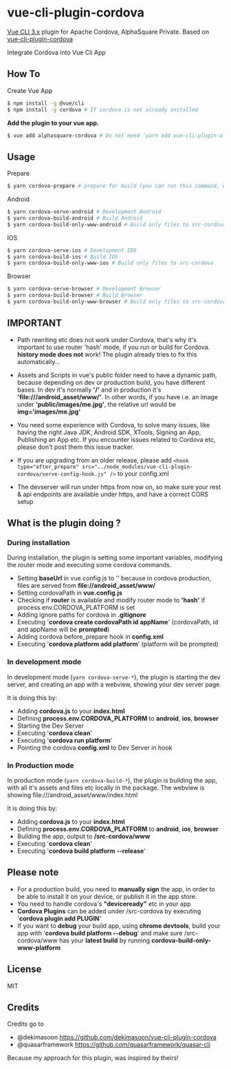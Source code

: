 # vue-cli-plugin-cordova

[Vue CLI 3.x](https://github.com/vuejs/vue-cli) plugin for Apache Cordova, AlphaSquare Private.
Based on [vue-cli-plugin-cordova
](https://github.com/m0dch3n/vue-cli-plugin-cordova)

Integrate Cordova into Vue Cli App

## How To

Create Vue App

```sh
$ npm install -g @vue/cli
$ npm install -g cordova # If cordova is not already installed
```

**Add the plugin to your vue app.**

```sh
$ vue add alphasquare-cordova # Do not need 'yarn add vue-cli-plugin-alphasquare-cordova'
```

## Usage

Prepare

```sh
$ yarn cordova-prepare # prepare for build (you can run this command, when you checkouted your project from GIT, it's like npm install)
```

Android

```sh
$ yarn cordova-serve-android # Development Android
$ yarn cordova-build-android # Build Android
$ yarn cordova-build-only-www-android # Build only files to src-cordova
```

IOS

```sh
$ yarn cordova-serve-ios # Development IOS
$ yarn cordova-build-ios # Build IOS
$ yarn cordova-build-only-www-ios # Build only files to src-cordova
```

Browser

```sh
$ yarn cordova-serve-browser # Development Browser
$ yarn cordova-build-browser # Build Browser
$ yarn cordova-build-only-www-browser # Build only files to src-cordova
```

## IMPORTANT

- Path rewriting etc does not work under Cordova, that's why it's important to use router 'hash' mode, if you run or build for Cordova. **history mode does not** work! The plugin already tries to fix this automatically...

- Assets and Scripts in vue's public folder need to have a dynamic path, because depending on dev or production build, you have different bases. In dev it's normally **'/'** and in production it's **'file:///android_asset/www/'**. In other words, if you have i.e. an image under **'public/images/me.jpg'**, the relative url would be **img='images/me.jpg'**

- You need some experience with Cordova, to solve many issues, like having the right Java JDK, Android SDK, XTools, Signing an App, Publishing an App etc. If you encounter issues related to Cordova etc, please don't post them this issue tracker.

- If you are upgrading from an older release, please add `<hook type="after_prepare" src="../node_modules/vue-cli-plugin-cordova/serve-config-hook.js" />` to your config.xml

- The devserver will run under https from now on, so make sure your rest & api endpoints are available under https, and have a correct CORS setup

## What is the plugin doing ?

### During installation

During installation, the plugin is setting some important variables, modifying the router mode and executing some cordova commands.

- Setting **baseUrl** in vue.config.js to '' because in cordova production, files are served from **file://android_asset/www/**
- Setting cordovaPath in **vue.config.js**
- Checking if **router** is available and modify router mode to **'hash'** if process.env.CORDOVA_PLATFORM is set
- Adding ignore paths for cordova in **.gitignore**
- Executing '**cordova create cordovaPath id appName**' (cordovaPath, id and appName will be **prompted**)
- Adding cordova before_prepare hook in **config.xml**
- Executing '**cordova platform add platform**' (platform will be prompted)

### In development mode

In development mode (`yarn cordova-serve-*`), the plugin is starting the dev server, and creating an app with a webview, showing your dev server page.

It is doing this by:

- Adding **cordova.js** to your **index.html**
- Defining **process.env.CORDOVA_PLATFORM** to **android**, **ios**, **browser**
- Starting the Dev Server
- Executing '**cordova clean**'
- Executing '**cordova run platform**'
- Pointing the cordova **config.xml** to Dev Server in hook

### In Production mode

In production mode (`yarn cordova-build-*`), the plugin is building the app, with all it's assets and files etc locally in the package. The webview is showing file:///android_asset/www/index.html

It is doing this by:

- Adding **cordova.js** to your **index.html**
- Defining **process.env.CORDOVA_PLATFORM** to **android**, **ios**, **browser**
- Building the app, output to **/src-cordova/www**
- Executing '**cordova clean**'
- Executing '**cordova build platform --release**'

## Please note

- For a production build, you need to **manually sign** the app, in order to be able to install it on your device, or publish it in the app store.
- You need to handle cordova's **"deviceready"** etc in your app
- **Cordova Plugins** can be added under /src-cordova by executing '**cordova plugin add PLUGIN**'
- If you want to **debug** your build app, using **chrome devtools**, build your app with '**cordova build platform --debug**' and make sure /src-cordova/www has your **latest build** by running **cordova-build-only-www-platform**

## License

MIT

## Credits

Credits go to

- @dekimasoon https://github.com/dekimasoon/vue-cli-plugin-cordova
- @quasarframework https://github.com/quasarframework/quasar-cli

Because my approach for this plugin, was inspired by theirs!
